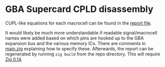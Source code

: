 # GBA Supercard CPLD disassembly

CUPL-like equations for each macrocell can be found in the [report file](https://html-preview.github.io/?url=https://github.com/bcrist/gba-supercard-cpld/blob/master/report.html).

It would likely be much more understandable if readable signal/macrocell names were added based on which pins are hooked up to the GBA expansion bus and the various memory ICs.  There are comments in [main.zig](./main.zig) explaining how to specify these.  Afterwards, the report can be regenerated by running `zig build` from the repo directory.  This will require [Zig 0.14](https://ziglang.org/download/#release-0.14.0).
